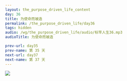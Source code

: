 ```yaml
---
layout: the_purpose_driven_life_content
day: 36
title: 为使命而被造
permalink: /the_purpose_driven_life/day36
tags: hidden
audio: /wg/the_purpose_driven_life/audio/标竿人生36.mp3
audioTitle: 为使命而被造

prev-url: day35
prev-name: 第 35 天
next-url: day37
next-name: 第 37 天
---
```




<div class="article-img-wrapper">
  <img src="https://typora-1259024198.cos.ap-beijing.myqcloud.com/wg/the_purpose_driven_life/image/day36_card.jpg">
</div>
